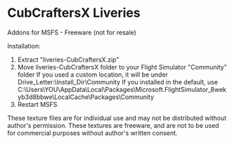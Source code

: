 # CubCraftersX Liveries
Addons for MSFS - Freeware (not for resale)

Installation: 
1. Extract "liveries-CubCraftersX.zip"
2. Move liveries-CubCraftersX folder to your Flight Simulator "Community" folder
If you used a custom location, it will be under Drive_Letter:\Install_Dir\Community
If you installed in the default, use C:\Users\YOU\AppData\Local\Packages\Microsoft.FlightSimulator_8wekyb3d8bbwe\LocalCache\Packages\Community
3. Restart MSFS

These texture files are for individual use and may not be distributed without author's permission. These textures are freeware, and are not to be used for commercial purposes without author's written consent. 
